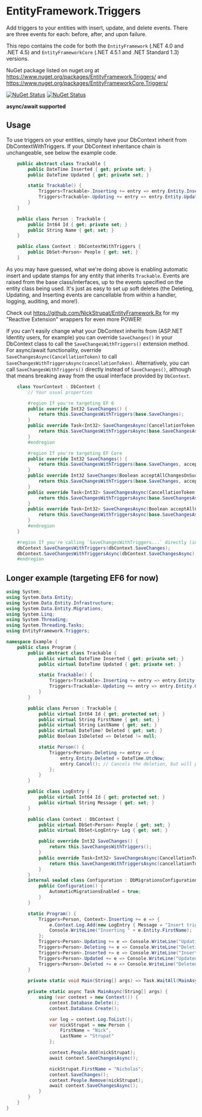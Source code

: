 EntityFramework.Triggers
=======================

Add triggers to your entities with insert, update, and delete events. There are three events for each: before, after, and upon failure.

This repo contains the code for both the `EntityFramework` (.NET 4.0 and .NET 4.5) and `EntityFrameworkCore` (.NET 4.5.1 and .NET Standard 1.3) versions.

NuGet package listed on nuget.org at https://www.nuget.org/packages/EntityFramework.Triggers/ and https://www.nuget.org/packages/EntityFrameworkCore.Triggers/

[![NuGet Status](http://img.shields.io/nuget/v/EntityFramework.Triggers.svg?style=flat)](https://www.nuget.org/packages/EntityFramework.Triggers/)
[![NuGet Status](http://img.shields.io/nuget/v/EntityFrameworkCore.Triggers.svg?style=flat)](https://www.nuget.org/packages/EntityFrameworkCore.Triggers/)

<strong>async/await supported</strong>

## Usage

To use triggers on your entities, simply have your DbContext inherit from DbContextWithTriggers. If your DbContext inheritance chain is unchangeable, see below the example code.

```csharp
	public abstract class Trackable {
		public DateTime Inserted { get; private set; }
		public DateTime Updated { get; private set; }

		static Trackable() {
			Triggers<Trackable>.Inserting += entry => entry.Entity.Inserted = entry.Entity.Updated = DateTime.Now;
			Triggers<Trackable>.Updating += entry => entry.Entity.Updated = DateTime.Now;
		}
	}

	public class Person : Trackable {
		public Int64 Id { get; private set; }
		public String Name { get; set; }
	}

	public class Context : DbContextWithTriggers {
		public DbSet<Person> People { get; set; }
	}
```

As you may have guessed, what we're doing above is enabling automatic insert and update stamps for any entity that inherits `Trackable`. Events are raised from the base class/interfaces, up to the events specified on the entity class being used. It's just as easy to set up soft deletes (the Deleting, Updating, and Inserting events are cancellable from within a handler, logging, auditing, and more!).

Check out https://github.com/NickStrupat/EntityFramework.Rx for my "Reactive Extension" wrappers for even more POWER!

If you can't easily change what your DbContext inherits from (ASP.NET Identity users, for example) you can override `SaveChanges()` in your DbContext class to call the `SaveChangesWithTriggers()` extension method. For async/await functionality, override `SaveChangesAsync(CancellationToken)` to call `SaveChangesWithTriggersAsync(cancellationToken)`. Alternatively, you can call `SaveChangesWithTriggers()` directly instead of `SaveChanges()`, although that means breaking away from the usual interface provided by `DbContext`.

```csharp
	class YourContext : DbContext {
		// Your usual properties

		#region If you're targeting EF 6
		public override Int32 SaveChanges() {
			return this.SaveChangesWithTriggers(base.SaveChanges);
		}
		public override Task<Int32> SaveChangesAsync(CancellationToken cancellationToken) {
			return this.SaveChangesWithTriggersAsync(base.SaveChangesAsync, cancellationToken);
		}
		#endregion

		#region If you're targeting EF Core
		public override Int32 SaveChanges() {
			return this.SaveChangesWithTriggers(base.SaveChanges, acceptAllChangesOnSuccess: true);
		}
		public override Int32 SaveChanges(Boolean acceptAllChangesOnSuccess) {
			return this.SaveChangesWithTriggers(base.SaveChanges, acceptAllChangesOnSuccess);
		}
		public override Task<Int32> SaveChangesAsync(CancellationToken cancellationToken = default(CancellationToken)) {
			return this.SaveChangesWithTriggersAsync(base.SaveChangesAsync, acceptAllChangesOnSuccess: true, cancellationToken: cancellationToken);
		}
		public override Task<Int32> SaveChangesAsync(Boolean acceptAllChangesOnSuccess, CancellationToken cancellationToken = default(CancellationToken)) {
			return this.SaveChangesWithTriggersAsync(base.SaveChangesAsync, acceptAllChangesOnSuccess, cancellationToken);
		}
		#endregion
	}

	#region If you're calling `SaveChangesWithTriggers...` directly (instead of an overridden `SaveChanges...`)
	dbContext.SaveChangesWithTriggers(dbContext.SaveChanges);
	dbContext.SaveChangesWithTriggersAsync(dbContext.SaveChangesAsync);
	#endregion
```

## Longer example (targeting EF6 for now)

```csharp
using System;
using System.Data.Entity;
using System.Data.Entity.Infrastructure;
using System.Data.Entity.Migrations;
using System.Linq;
using System.Threading;
using System.Threading.Tasks;
using EntityFramework.Triggers;

namespace Example {
	public class Program {
		public abstract class Trackable {
			public virtual DateTime Inserted { get; private set; }
			public virtual DateTime Updated { get; private set; }

			static Trackable() {
				Triggers<Trackable>.Inserting += entry => entry.Entity.Inserted = entry.Entity.Updated = DateTime.UtcNow;
				Triggers<Trackable>.Updating += entry => entry.Entity.Updated = DateTime.UtcNow;
			}
		}

		public class Person : Trackable {
			public virtual Int64 Id { get; protected set; }
			public virtual String FirstName { get; set; }
			public virtual String LastName { get; set; }
			public virtual DateTime? Deleted { get; set; }
			public Boolean IsDeleted => Deleted != null;

			static Person() {
				Triggers<Person>.Deleting += entry => {
					entry.Entity.Deleted = DateTime.UtcNow;
					entry.Cancel(); // Cancels the deletion, but will persist changes with the same effects as EntityState.Modified
				};
			}
		}

		public class LogEntry {
			public virtual Int64 Id { get; protected set; }
			public virtual String Message { get; set; }
		}

		public class Context : DbContext {
			public virtual DbSet<Person> People { get; set; }
			public virtual DbSet<LogEntry> Log { get; set; }

			public override Int32 SaveChanges() {
				return this.SaveChangesWithTriggers();
			}
			public override Task<Int32> SaveChangesAsync(CancellationToken cancellationToken) {
				return this.SaveChangesWithTriggersAsync(cancellationToken);
			}
		}
		internal sealed class Configuration : DbMigrationsConfiguration<Context> {
			public Configuration() {
				AutomaticMigrationsEnabled = true;
			}
		}

		static Program() {
			Triggers<Person, Context>.Inserting += e => {
				e.Context.Log.Add(new LogEntry { Message = "Insert trigger fired for " + e.Entity.FirstName });
				Console.WriteLine("Inserting " + e.Entity.FirstName);
			};
			Triggers<Person>.Updating += e => Console.WriteLine("Updating " + e.Entity.FirstName);
			Triggers<Person>.Deleting += e => Console.WriteLine("Deleting " + e.Entity.FirstName);
			Triggers<Person>.Inserted += e => Console.WriteLine("Inserted " + e.Entity.FirstName);
			Triggers<Person>.Updated += e => Console.WriteLine("Updated " + e.Original.FirstName);
			Triggers<Person>.Deleted += e => Console.WriteLine("Deleted " + e.Entity.FirstName);
		}
		
		private static void Main(String[] args) => Task.WaitAll(MainAsync(args));

		private static async Task MainAsync(String[] args) {
			using (var context = new Context()) {
				context.Database.Delete();
				context.Database.Create();

				var log = context.Log.ToList();
				var nickStrupat = new Person {
					FirstName = "Nick",
					LastName = "Strupat"
				};

				context.People.Add(nickStrupat);
				await context.SaveChangesAsync();

				nickStrupat.FirstName = "Nicholas";
				context.SaveChanges();
				context.People.Remove(nickStrupat);
				await context.SaveChangesAsync();
			}
		}
	}
}
```